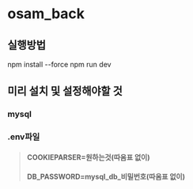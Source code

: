 # osam_back

## 실행방법
npm install --force
npm run dev

## 미리 설치 및 설정해야할 것
### mysql 
### .env파일 
> #### COOKIEPARSER=원하는것(따옴표 없이)
> #### DB_PASSWORD=mysql_db_비밀번호(따옴표 없이)

